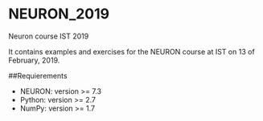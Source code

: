 # NEURON_2019
Neuron course IST 2019

It contains examples and exercises for the NEURON course at IST on 13 of February, 2019.

##Requierements

* NEURON: version >= 7.3
* Python: version >= 2.7
* NumPy: version  >= 1.7
